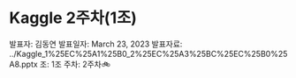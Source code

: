 # Kaggle 2주차(1조)

발표자: 김동연
발표일자: March 23, 2023
발표자료: ../Kaggle_1%25EC%25A1%25B0_2%25EC%25A3%25BC%25EC%25B0%25A8.pptx
조: 1조
주차: 2주차🚲